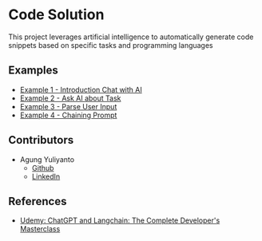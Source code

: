 Code Solution
============================
This project leverages artificial intelligence to automatically generate code snippets based on specific tasks and programming languages

## Examples
* [Example 1 - Introduction Chat with AI](example_001.py)
* [Example 2 - Ask AI about Task](example_002.py)
* [Example 3 - Parse User Input](example_003.py)
* [Example 4 - Chaining Prompt](example_004.py)


## Contributors
* Agung Yuliyanto
  * [Github](https://github.com/agung96tm) 
  * [LinkedIn](https://www.linkedin.com/in/agung96tm/)


## References
* [Udemy: ChatGPT and Langchain: The Complete Developer's Masterclass](https://www.udemy.com/course/chatgpt-and-langchain-the-complete-developers-masterclass)